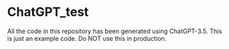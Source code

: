 # ChatGPT_test
All the code in this repository has been generated using ChatGPT-3.5. This is just an example code. Do NOT use this in production.
